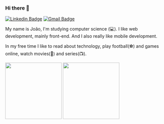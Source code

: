 ### Hi there 👋

[![Linkedin Badge](https://img.shields.io/badge/-Jo%C3%A3o%20Vasconcelos-6633cc?style=flat-square&logo=Linkedin&logoColor=white&color=red&link=https://www.linkedin.com/in/joao-vasconcelos11/)](https://www.linkedin.com/in/joao-vasconcelos11/) 
[![Gmail Badge](https://img.shields.io/badge/-joaoyama2018@gmail.com-6633cc?style=flat-square&logo=Gmail&logoColor=white&color=blue&link=mailto:joaoyama2018@gmail.com)](mailto:joaoyama2018@gmail.com)

My name is João, I'm studying computer science (💻). I like web development, mainly front-end. And I also really like mobile development.

In my free time I like to read about technology, play football(⚽) and games online, watch movies(🎥) and series(📺).

<div>
  <img height="180em" src="https://github-readme-stats.vercel.app/api?username=joaovasconcelosv&show_icons=true&theme=dracula&include_all_commits=true&count_private=true"/>
  <img height="180em" src="https://github-readme-stats.vercel.app/api/top-langs/?username=joaovasconcelosv&layout=compact&langs_count=16&theme=dracula"/>
</div>
